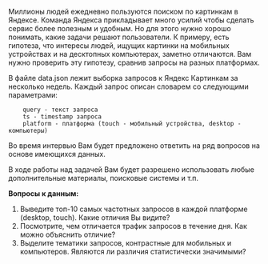 Миллионы людей ежедневно пользуются поиском по картинкам в Яндексе. 
Команда Яндекса прикладывает много усилий чтобы сделать сервис более полезным и удобным. 
Но для этого нужно хорошо понимать, какие задачи решают пользователи. К примеру, есть гипотеза, что интересы людей, ищущих картинки на мобильных устройствах и на десктопных компьютерах, заметно отличаются.
Вам нужно проверить эту гипотезу, сравнив запросы на разных платформах.

В файле data.json лежит выборка запросов к Яндекс Картинкам за несколько недель.
Каждый запрос описан словарем со следующими параметрами:
```
    query - текст запроса
    ts - timestamp запроса
    platform - платформа (touch - мобильный устройства, desktop - компьютеры)
```
Во время интервью Вам будет предложено ответить на ряд вопросов на основе имеющихся данных.

В ходе работы над задачей Вам будет разрешено использовать любые дополнительные материалы, поисковые системы и т.п.

**Вопросы к данным:**
1. Выведите топ-10 самых частотных запросов в каждой платформе (desktop, touch). Какие отличия Вы видите?
2. Посмотрите, чем отличается трафик запросов в течение дня. Как можно объяснить отличие?
3. Выделите тематики запросов, контрастные для мобильных и компьютеров. Являются ли различия статистически значимыми?
